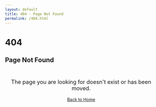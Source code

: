 ```yaml
---
layout: default
title: 404 - Page Not Found
permalink: /404.html
---
```


# 404

## Page Not Found

<div style="text-align: center; margin: 50px 0;">
  <i class="fas fa-exclamation-triangle" style="font-size: 60px; color: #f39c12;"></i>
  <p style="font-size: 18px; margin-top: 20px;">The page you are looking for doesn't exist or has been moved.</p>
  <a href="/" class="btn" style="margin-top: 20px;"><i class="fas fa-home"></i> Back to Home</a>
</div>
